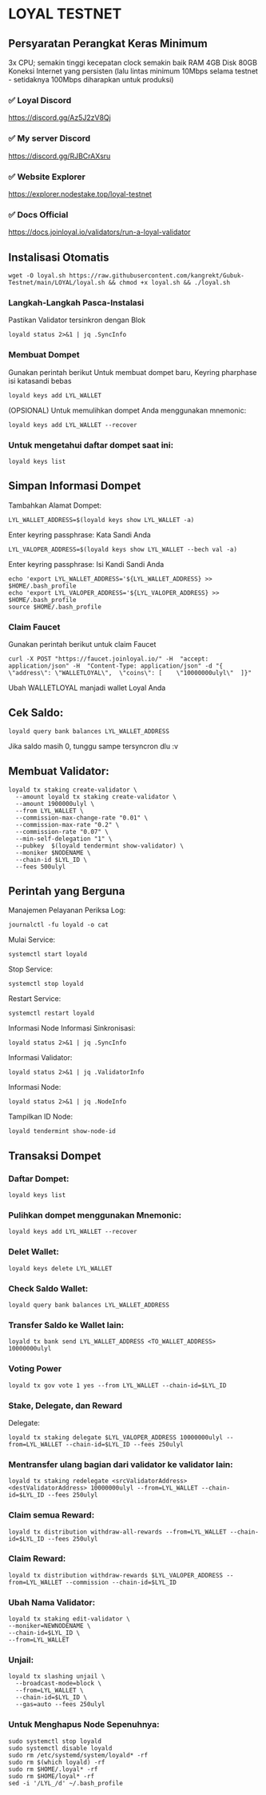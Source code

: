 # LOYAL TESTNET

## Persyaratan Perangkat Keras Minimum

3x CPU; semakin tinggi kecepatan clock semakin baik
RAM 4GB
Disk 80GB
Koneksi Internet yang persisten (lalu lintas minimum 10Mbps selama testnet - setidaknya 100Mbps diharapkan untuk produksi)

### ✅️ Loyal Discord

https://discord.gg/Az5J2zV8Qj

### ✅️ My server Discord

https://discord.gg/RJBCrAXsru

### ✅️ Website Explorer

https://explorer.nodestake.top/loyal-testnet

### ✅️ Docs Official

https://docs.joinloyal.io/validators/run-a-loyal-validator

## Instalisasi Otomatis

```
wget -O loyal.sh https://raw.githubusercontent.com/kangrekt/Gubuk-Testnet/main/LOYAL/loyal.sh && chmod +x loyal.sh && ./loyal.sh
```

### Langkah-Langkah Pasca-Instalasi

Pastikan Validator tersinkron dengan Blok 

```
loyald status 2>&1 | jq .SyncInfo
```

### Membuat Dompet
Gunakan perintah berikut Untuk membuat dompet baru, Keyring pharphase isi katasandi bebas
```
loyald keys add LYL_WALLET
```
(OPSIONAL) Untuk memulihkan dompet Anda menggunakan mnemonic:
```
loyald keys add LYL_WALLET --recover
```
### Untuk mengetahui daftar dompet saat ini:
```
loyald keys list
```
## Simpan Informasi Dompet

Tambahkan Alamat Dompet:
```
LYL_WALLET_ADDRESS=$(loyald keys show LYL_WALLET -a)
```
Enter keyring passphrase: Kata Sandi Anda
```
LYL_VALOPER_ADDRESS=$(loyald keys show LYL_WALLET --bech val -a)
```
Enter keyring passphrase: Isi Kandi Sandi Anda
```
echo 'export LYL_WALLET_ADDRESS='${LYL_WALLET_ADDRESS} >> $HOME/.bash_profile
echo 'export LYL_VALOPER_ADDRESS='${LYL_VALOPER_ADDRESS} >> $HOME/.bash_profile
source $HOME/.bash_profile
```
### Claim Faucet
Gunakan perintah berikut untuk claim Faucet
```
curl -X POST "https://faucet.joinloyal.io/" -H  "accept: application/json" -H  "Content-Type: application/json" -d "{  \"address\": \"WALLETLOYAL\",  \"coins\": [    \"10000000ulyl\"  ]}"
```
Ubah WALLETLOYAL manjadi wallet Loyal Anda

## Cek Saldo:
```
loyald query bank balances LYL_WALLET_ADDRESS
```
Jika saldo masih 0, tunggu sampe tersyncron dlu :v

## Membuat Validator:
```
loyald tx staking create-validator \
  --amount loyald tx staking create-validator \
  --amount 1900000ulyl \
  --from LYL_WALLET \
  --commission-max-change-rate "0.01" \
  --commission-max-rate "0.2" \
  --commission-rate "0.07" \
  --min-self-delegation "1" \
  --pubkey  $(loyald tendermint show-validator) \
  --moniker $NODENAME \
  --chain-id $LYL_ID \
  --fees 500ulyl
```

## Perintah yang Berguna

Manajemen Pelayanan Periksa Log:

```
journalctl -fu loyald -o cat
```

Mulai Service:

```
systemctl start loyald
```

Stop Service:

```
systemctl stop loyald
```
Restart Service:
```
systemctl restart loyald
```
Informasi Node Informasi Sinkronisasi:
```
loyald status 2>&1 | jq .SyncInfo
```
Informasi Validator:
```
loyald status 2>&1 | jq .ValidatorInfo
```
Informasi Node:
```
loyald status 2>&1 | jq .NodeInfo
```
Tampilkan ID Node:
```
loyald tendermint show-node-id
```
## Transaksi Dompet

### Daftar Dompet:
```
loyald keys list
```
### Pulihkan dompet menggunakan Mnemonic:
```
loyald keys add LYL_WALLET --recover
```
### Delet Wallet:
```
loyald keys delete LYL_WALLET
```
### Check Saldo Wallet:
```
loyald query bank balances LYL_WALLET_ADDRESS
```
### Transfer Saldo ke Wallet lain:
```
loyald tx bank send LYL_WALLET_ADDRESS <TO_WALLET_ADDRESS> 10000000ulyl
```
### Voting Power
```
loyald tx gov vote 1 yes --from LYL_WALLET --chain-id=$LYL_ID
```
### Stake, Delegate, dan Reward

Delegate:
```
loyald tx staking delegate $LYL_VALOPER_ADDRESS 10000000ulyl --from=LYL_WALLET --chain-id=$LYL_ID --fees 250ulyl
```
### Mentransfer ulang bagian dari validator ke validator lain:
```
loyald tx staking redelegate <srcValidatorAddress> <destValidatorAddress> 10000000ulyl --from=LYL_WALLET --chain-id=$LYL_ID --fees 250ulyl
```
### Claim semua Reward:
```
loyald tx distribution withdraw-all-rewards --from=LYL_WALLET --chain-id=$LYL_ID --fees 250ulyl
```
### Claim Reward:
```
loyald tx distribution withdraw-rewards $LYL_VALOPER_ADDRESS --from=LYL_WALLET --commission --chain-id=$LYL_ID
```
### Ubah Nama Validator:
```
loyald tx staking edit-validator \
--moniker=NEWNODENAME \
--chain-id=$LYL_ID \
--from=LYL_WALLET
```
### Unjail:
```
loyald tx slashing unjail \
  --broadcast-mode=block \
  --from=LYL_WALLET \
  --chain-id=$LYL_ID \
  --gas=auto --fees 250ulyl
```
### Untuk Menghapus Node Sepenuhnya:
```
sudo systemctl stop loyald
sudo systemctl disable loyald
sudo rm /etc/systemd/system/loyald* -rf
sudo rm $(which loyald) -rf
sudo rm $HOME/.loyal* -rf
sudo rm $HOME/loyal* -rf
sed -i '/LYL_/d' ~/.bash_profile
```
